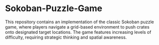 # Sokoban-Puzzle-Game
This repository contains an implementation of the classic Sokoban puzzle game, where players navigate a grid-based environment to push crates onto designated target locations. The game features increasing levels of difficulty, requiring strategic thinking and spatial awareness. 
